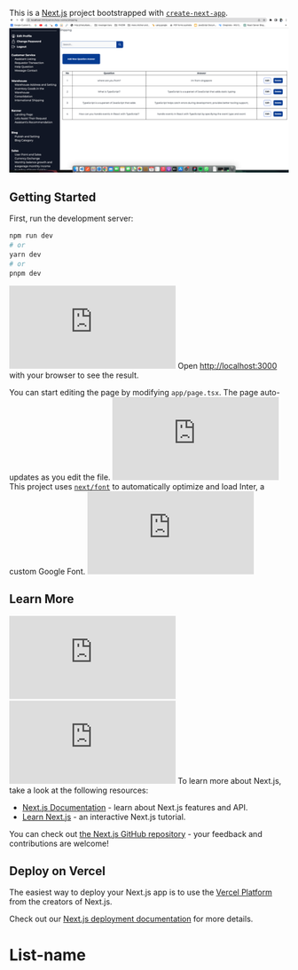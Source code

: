 This is a [Next.js](https://nextjs.org/) project bootstrapped with [`create-next-app`](https://github.com/vercel/next.js/tree/canary/packages/create-next-app).
![code](https://github.com/fredoananda/List-name/blob/main/Screenshot%202023-07-13%20at%2011.40.59.png)
## Getting Started

First, run the development server:

```bash
npm run dev
# or
yarn dev
# or
pnpm dev
```
![code](https://github.com/fredoananda/List-name/edit/main/README.md#:~:text=Screenshot%202023-,%2D,-07%2D13%20at%2011.41.50)
Open [http://localhost:3000](http://localhost:3000) with your browser to see the result.

You can start editing the page by modifying `app/page.tsx`. The page auto-updates as you edit the file.
![code](https://github.com/fredoananda/List-name/edit/main/README.md#:~:text=Screenshot%202023-,%2D,-07%2D13%20at%2011.41.50)
This project uses [`next/font`](https://nextjs.org/docs/basic-features/font-optimization) to automatically optimize and load Inter, a custom Google Font.
![code](https://github.com/fredoananda/List-name/edit/main/README.md#:~:text=Screenshot%202023-,%2D,-07%2D13%20at%2011.41.50)
## Learn More
![code](https://github.com/fredoananda/List-name/edit/main/README.md#:~:text=Screenshot%202023-,%2D,-07%2D13%20at%2011.41.50)
![code](https://github.com/fredoananda/List-name/edit/main/README.md#:~:text=Screenshot%202023-,%2D,-07%2D13%20at%2011.41.50)
To learn more about Next.js, take a look at the following resources:

- [Next.js Documentation](https://nextjs.org/docs) - learn about Next.js features and API.
- [Learn Next.js](https://nextjs.org/learn) - an interactive Next.js tutorial.

You can check out [the Next.js GitHub repository](https://github.com/vercel/next.js/) - your feedback and contributions are welcome!

## Deploy on Vercel

The easiest way to deploy your Next.js app is to use the [Vercel Platform](https://vercel.com/new?utm_medium=default-template&filter=next.js&utm_source=create-next-app&utm_campaign=create-next-app-readme) from the creators of Next.js.

Check out our [Next.js deployment documentation](https://nextjs.org/docs/deployment) for more details.
# List-name
